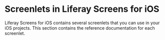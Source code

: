 # Screenlets in Liferay Screens for iOS [](id=screenlets-in-liferay-screens-for-ios)

Liferay Screens for iOS contains several screenlets that you can use in your 
iOS projects. This section contains the reference documentation for each 
screenlet.
